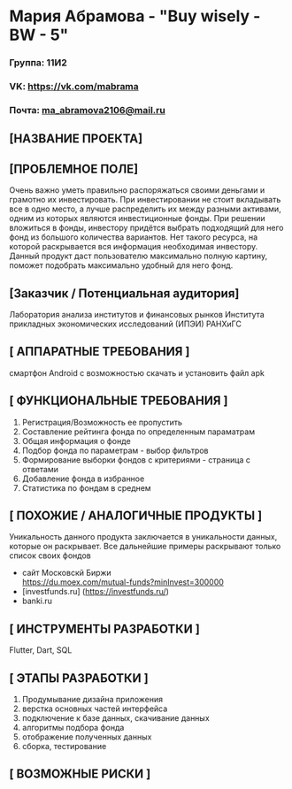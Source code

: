 # Мария Абрамова - "Buy wisely - BW - 5"
### Группа: 11И2
### VK: https://vk.com/mabrama
### Почта: ma_abramova2106@mail.ru


## [НАЗВАНИЕ ПРОЕКТА]


## [ПРОБЛЕМНОЕ ПОЛЕ]
Очень важно уметь правильно распоряжаться своими деньгами и грамотно их инвестировать. При инвестировании не стоит вкладывать все в одно место, а лучше распределить их между разными активами, одним из которых являются инвестиционные фонды. 
При решении вложиться в фонды, инвестору придётся выбрать подходящий для него фонд из большого количества вариантов. Нет такого ресурса, на которой раскрывается вся информация необходимая инвестору. Данный продукт даст пользователю максимально полную картину, поможет подобрать максимально удобный для него фонд.



## [Заказчик / Потенциальная аудитория]
Лаборатория анализа институтов и финансовых рынков Института прикладных экономических исследований (ИПЭИ) РАНХиГС


## [ АППАРАТНЫЕ ТРЕБОВАНИЯ ]
смартфон Android с возможностью скачать и установить файл apk



## [ ФУНКЦИОНАЛЬНЫЕ ТРЕБОВАНИЯ ]
1. Регистрация/Возможность ее пропустить
2. Составление рейтинга фонда по определенным параматрам
3. Общая информация о фонде
4. Подбор фонда по параметрам - выбор фильтров
5. Формирование выборки фондов с критериями - страница с ответами
6. Добавление фонда в избранное
7. Статистика по фондам в среднем


## [ ПОХОЖИЕ / АНАЛОГИЧНЫЕ ПРОДУКТЫ ]

Уникальность данного продукта заключается в уникальности данных, которые он раскрывает. Все дальнейшие примеры раскрывают только список своих фондов
* сайт Московскй Биржи <br>
https://du.moex.com/mutual-funds?minInvest=300000
* [investfunds.ru] (https://investfunds.ru/)
* banki.ru

## [ ИНСТРУМЕНТЫ РАЗРАБОТКИ ]
Flutter, Dart, SQL


## [ ЭТАПЫ РАЗРАБОТКИ ]
1. Продумывание дизайна приложения
2. верстка основных частей интерфейса
3. подключение к базе данных, скачивание данных
4. алгоритмы подбора фонда
5. отображение полученных данных
6. сборка, тестирование


## [ ВОЗМОЖНЫЕ РИСКИ ]
